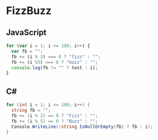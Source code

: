 # FizzBuzz

## JavaScript
```javascript
for (var i = 1; i <= 100; i++) {
  var fb = "";
  fb += (i % 3) === 0 ? "fizz" : "";
  fb += (i %5) === 0 ? "buzz" : "";
  console.log(fb != "" ? test : i);
}
```

## C#

```c#
for (int i = 1; i <= 100; i++) {
  string fb = "";
  fb += (i % 3) == 0 ? "Fizz" : "";
  fb += (i % 5) == 0 ? "Buzz" : "";
  Console.WriteLine(!string.IsNullOrEmpty(fb) ? fb : i);
}
```
